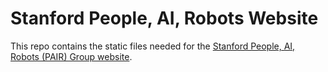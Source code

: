 # Stanford People, AI, Robots Website

This repo contains the static files needed for the [Stanford People, AI, Robots (PAIR) Group website](https://pair.stanford.edu).